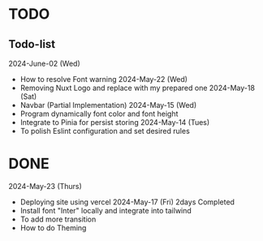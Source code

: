 # TODO

## Todo-list
2024-June-02 (Wed)
- How to resolve Font warning 
2024-May-22 (Wed)
- Removing Nuxt Logo and replace with my prepared one
2024-May-18 (Sat)
- Navbar (Partial Implementation)
2024-May-15 (Wed)
- Program dynamically font color and font height
- Integrate to Pinia for persist storing
2024-May-14 (Tues)
- To polish Eslint configuration and set desired rules


# DONE
2024-May-23 (Thurs)
- Deploying site using vercel
2024-May-17 (Fri) 2days Completed 
- Install font "Inter" locally and integrate into tailwind
- To add more transition
- How to do Theming
